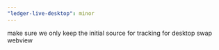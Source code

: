 ```yaml
---
"ledger-live-desktop": minor
---
```


make sure we only keep the initial source for tracking for desktop swap webview
